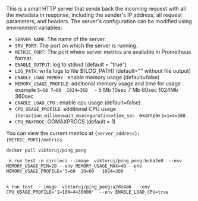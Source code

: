 This is a small HTTP server that sends back the incoming request with all the metadata in response, including the sender's IP address, all request parameters, and headers. The server's configuration can be modified using environment variables:

- `SERVER_NAME`: The name of the server.
- `SRV_PORT`: The port on which the server is running.
- `METRIC_PORT`: The port where server metrics are available in Prometheus format.
- `ENABLE_OUTPUT`: log to stdout (default = "true")
- `LOG_PATH`: write logs to file ${LOG_PATH} (default=""  without file output)
- `ENABLE_LOAD_MEMORY` : enable memory usage (default=false)
- `MEMORY_USAGE_PROFILE`: additional memory usage  and time for usage . example `5=10 7=60  1024=360  ` - 5 Mb 10sec  7 Mb 60sec 1024Mb 360sec
- `ENABLE_LOAD_CPU` : enable cpu usage (default=false)
- `CPU_USAGE_PROFILE`: additional CPU usage `iteraction_milion=wait_msec=gorutins=time_sec` . example  `1=1=4=360`
- `CPU_MAXPROC`: GOMAXPROCS (default = 1)

You can view the current metrics at `{server_address}:{METRIC_PORT}/metrics`.

`docker pull viktoruj/ping_pong`


``` 
 k run test -n circleci --image  viktoruj/ping_pong:bc6a2e0  --env MEMORY_USAGE_MIN=20 --env MEMORY_USAGE_MAX=40 --env MEMORY_USAGE_PROFILE='5=60  20=60   1024=360    '


k run test  --image  viktoruj/ping_pong:a2de4a6  --env CPU_USAGE_PROFILE='1=100=4=36000'  --env ENABLE_LOAD_CPU=true
```